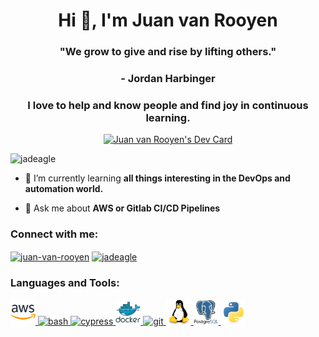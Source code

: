 <h1 align="center">Hi 👋, I'm Juan van Rooyen</h1>
<h3 align="center">"We grow to give and rise by lifting others."</h3>
<h3 align="center">- Jordan Harbinger</h3>
<h3 align="center">I love to help and know people and find joy in continuous learning.</h3>

<div align="center">
  <a href="https://app.daily.dev/jad3agle"><img src="https://api.daily.dev/devcards/v2/qzZqcFkAderfWAriZvS07.png?type=wide&r=m91" width="652" alt="Juan van Rooyen's Dev Card"/></a>
</div>

<p align="left"> <img src="https://komarev.com/ghpvc/?username=jadeagle&label=Profile%20views&color=0e75b6&style=flat" alt="jadeagle" /> </p>

- 🌱 I’m currently learning **all things interesting in the DevOps and automation world.**

- 💬 Ask me about **AWS or Gitlab CI/CD Pipelines**

<h3 align="left">Connect with me:</h3>
<p align="left">
<a href="https://linkedin.com/in/juan-van-rooyen" target="blank"><img align="center" src="https://raw.githubusercontent.com/rahuldkjain/github-profile-readme-generator/master/src/images/icons/Social/linked-in-alt.svg" alt="juan-van-rooyen" height="30" width="40" /></a>
<a href="https://www.hackerrank.com/jadeagle" target="blank"><img align="center" src="https://raw.githubusercontent.com/rahuldkjain/github-profile-readme-generator/master/src/images/icons/Social/hackerrank.svg" alt="jadeagle" height="30" width="40" /></a>
</p>

<h3 align="left">Languages and Tools:</h3>
<p align="left"> <a href="https://aws.amazon.com" target="_blank" rel="noreferrer"> <img src="https://raw.githubusercontent.com/devicons/devicon/master/icons/amazonwebservices/amazonwebservices-original-wordmark.svg" alt="aws" width="40" height="40"/> </a> <a href="https://www.gnu.org/software/bash/" target="_blank" rel="noreferrer"> <img src="https://www.vectorlogo.zone/logos/gnu_bash/gnu_bash-icon.svg" alt="bash" width="40" height="40"/> </a> <a href="https://www.cypress.io" target="_blank" rel="noreferrer"> <img src="https://raw.githubusercontent.com/simple-icons/simple-icons/6e46ec1fc23b60c8fd0d2f2ff46db82e16dbd75f/icons/cypress.svg" alt="cypress" width="40" height="40"/> </a> <a href="https://www.docker.com/" target="_blank" rel="noreferrer"> <img src="https://raw.githubusercontent.com/devicons/devicon/master/icons/docker/docker-original-wordmark.svg" alt="docker" width="40" height="40"/> </a> <a href="https://git-scm.com/" target="_blank" rel="noreferrer"> <img src="https://www.vectorlogo.zone/logos/git-scm/git-scm-icon.svg" alt="git" width="40" height="40"/> </a> <a href="https://www.linux.org/" target="_blank" rel="noreferrer"> <img src="https://raw.githubusercontent.com/devicons/devicon/master/icons/linux/linux-original.svg" alt="linux" width="40" height="40"/> </a> <a href="https://www.postgresql.org" target="_blank" rel="noreferrer"> <img src="https://raw.githubusercontent.com/devicons/devicon/master/icons/postgresql/postgresql-original-wordmark.svg" alt="postgresql" width="40" height="40"/> </a> <a href="https://www.python.org" target="_blank" rel="noreferrer"> <img src="https://raw.githubusercontent.com/devicons/devicon/master/icons/python/python-original.svg" alt="python" width="40" height="40"/> </a> </p>
